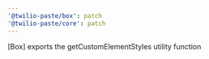 ```yaml
---
'@twilio-paste/box': patch
'@twilio-paste/core': patch
---
```


[Box] exports the getCustomElementStyles utility function
